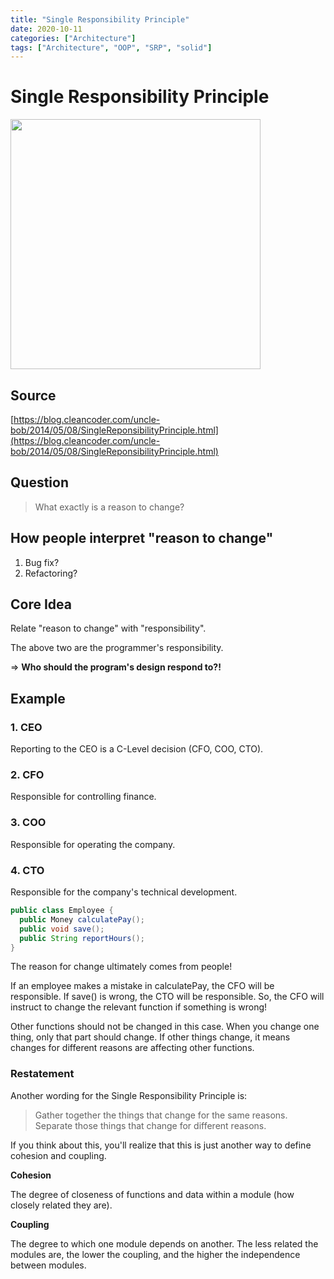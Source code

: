 ```yaml
---
title: "Single Responsibility Principle"
date: 2020-10-11
categories: ["Architecture"]
tags: ["Architecture", "OOP", "SRP", "solid"]
---
```


# Single Responsibility Principle

<img src="1.png" width="400px">

## Source

[https://blog.cleancoder.com/uncle-bob/2014/05/08/SingleReponsibilityPrinciple.html](https://blog.cleancoder.com/uncle-bob/2014/05/08/SingleReponsibilityPrinciple.html)

## Question

> What exactly is a reason to change?

## How people interpret "reason to change"

1. Bug fix?
2. Refactoring?

## Core Idea

Relate "reason to change" with "responsibility".

The above two are the programmer's responsibility.

=> **Who should the program's design respond to?!**

## Example

### 1. CEO
Reporting to the CEO is a C-Level decision (CFO, COO, CTO).

### 2. CFO
Responsible for controlling finance.

### 3. COO
Responsible for operating the company.

### 4. CTO
Responsible for the company's technical development.

```java
public class Employee {
  public Money calculatePay();
  public void save();
  public String reportHours();
}
```

The reason for change ultimately comes from people!

If an employee makes a mistake in calculatePay, the CFO will be responsible. If save() is wrong, the CTO will be responsible. So, the CFO will instruct to change the relevant function if something is wrong!

Other functions should not be changed in this case. When you change one thing, only that part should change. If other things change, it means changes for different reasons are affecting other functions.

### Restatement

Another wording for the Single Responsibility Principle is:

> Gather together the things that change for the same reasons. Separate those things that change for different reasons.

If you think about this, you'll realize that this is just another way to define cohesion and coupling.

**Cohesion**

The degree of closeness of functions and data within a module (how closely related they are).

**Coupling**

The degree to which one module depends on another. The less related the modules are, the lower the coupling, and the higher the independence between modules. 
